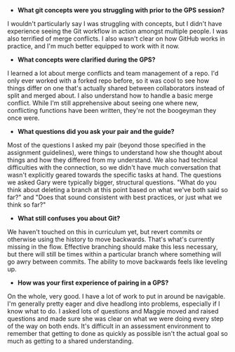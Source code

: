 - **What git concepts were you struggling with prior to the GPS session?**

I wouldn't particularly say I was struggling with concepts, but I didn't have experience seeing the Git workflow in action amongst multiple people. I was also terrified of merge conflicts. I also wasn't clear on how GitHub works in practice, and I'm much better equipped to work with it now.

- **What concepts were clarified during the GPS?**

I learned a lot about merge conflicts and team management of a repo. I'd only ever worked with a forked repo before, so it was cool to see how things differ on one that's actually shared between collaborators instead of split and merged about.  I also understand how to handle a basic merge conflict. While I'm still apprehensive about seeing one where new, conflicting functions have been written, they're not the boogeyman they once were.


- **What questions did you ask your pair and the guide?**

Most of the questions I asked my pair (beyond those specified in the assignment guidelines), were things to understand how she thought about things and how they differed from my understand. We also had technical difficulties with the connection, so we didn't have much conversation that wasn't explicitly geared towards the specific tasks at hand. The questions we asked Gary were typically bigger, structural questions. "What do you think about deleting a branch at this point based on what we've both said so far?" and "Does that sound consistent with best practices, or just what we think so far?"


- **What still confuses you about Git?**

We haven't touched on this in curriculum yet, but revert commits or otherwise using the history to move backwards. That's what's currently missing in the flow. Effective branching should make this less necessary, but there will still be times within a particular branch where something will go awry between commits. The ability to move backwards feels like leveling up.

- **How was your first experience of pairing in a GPS?**

On the whole, very good. I have a lot of work to put in around be navigable. I'm generally pretty eager and dive headlong into problems, especially if I know what to do. I asked lots of questions and Maggie moved and raised questions and made sure she was clear on what we were doing every step of the way on both ends. It's difficult in an assessment environment to remember that getting to done as quickly as possible isn't the actual goal so much as getting to a shared understanding.